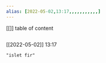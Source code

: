 ```yaml
---
alias: [2022-05-02,13:17,,,,,,,,,,,]
---
```

[[]]
table of content
```toc
```

[[2022-05-02]] 13:17

```query
"islet fir"
```